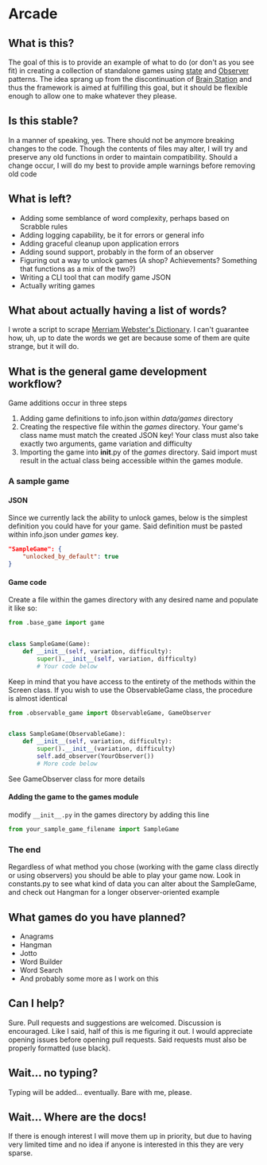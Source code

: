 # Arcade
## What is this?
The goal of this is to provide an example of what to do (or don't as you see fit) in creating a collection of standalone games using [state](https://en.wikipedia.org/wiki/State_pattern) and [Observer](https://en.wikipedia.org/wiki/Observer_pattern) patterns. The idea sprang up from the discontinuation of [Brain Station](https://l-works.net/brainstation.php) and thus the framework is aimed at fulfilling this goal, but it should be flexible enough to allow one to make whatever they please.
## Is this stable?
In a manner of speaking, yes. There should not be anymore breaking changes to the code. Though the contents of files may alter, I will try and preserve any old functions in order to maintain compatibility. Should a change occur, I will do my best to provide ample warnings before removing old code
## What is left?
- Adding some semblance of word complexity, perhaps based on Scrabble rules
- Adding logging capability, be it for errors or general info
- Adding graceful cleanup upon application errors
- Adding sound support, probably in the form of an observer
- Figuring out a way to unlock games (A shop? Achievements? Something that functions as a mix of the two?)
- Writing a CLI tool that can modify game JSON
- Actually writing games
## What about actually having a list of words?
I wrote a script to scrape [Merriam Webster's Dictionary](https://www.merriam-webster.com/). I can't guarantee how, uh, up to date the words we get are because some of them are quite strange, but it will do.
## What is the general game development workflow?
Game additions occur in three steps
1. Adding game definitions to info.json within *data/games* directory
2. Creating the respective file within the *games* directory. Your game's class name must match the created JSON key! Your class must also take exactly two arguments, game variation and difficulty
3. Importing the game into __init__.py of the *games* directory. Said import must result in the actual class being accessible within the games module.
### A sample game
#### JSON
Since we currently lack the ability to unlock games, below is the simplest definition you could have for your game. Said definition must be pasted within info.json under *games* key.
```JSON
"SampleGame": {
    "unlocked_by_default": true
}
```
#### Game code
Create a file within the games directory with any desired name and populate it like so:
```python
from .base_game import game


class SampleGame(Game):
    def __init__(self, variation, difficulty):
        super().__init__(self, variation, difficulty)
        # Your code below
```
Keep in mind that you have access to the entirety of the methods within the Screen class. If you wish to use the ObservableGame class, the procedure is almost identical
```python
from .observable_game import ObservableGame, GameObserver


class SampleGame(ObservableGame):
    def __init__(self, variation, difficulty):
        super().__init__(variation, difficulty)
        self.add_observer(YourObserver())
        # More code below
```
See GameObserver class for more details
#### Adding the game to the games module
modify `__init__.py` in the games directory by adding this line
```python
from your_sample_game_filename import SampleGame
```
### The end
Regardless of what method you chose (working with the game class directly or using observers) you should be able to play your game now. Look in constants.py to see what kind of data you can alter about the SampleGame, and check out Hangman for a longer observer-oriented example
## What games do you have planned?
- Anagrams
- Hangman
- Jotto
- Word Builder
- Word Search
- And probably some more as I work on this
## Can I help?
Sure. Pull requests and suggestions are welcomed. Discussion is encouraged. Like I said, half of this is me figuring it out. I would appreciate opening issues before opening pull requests. Said requests must also be properly formatted (use black).
## Wait... no typing?
Typing will be added... eventually. Bare with me, please.
## Wait... Where are the docs!
If there is enough interest I will move them up in priority, but due to having very limited time and no idea if anyone is interested in this they are very sparse.
